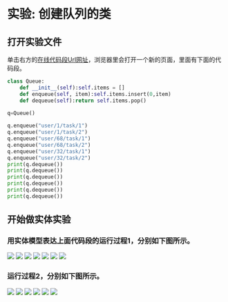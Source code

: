 ﻿# 实验: 创建队列的类

## 打开实验文件

单击右方的[在线代码段Url网址](http://www.pythontutor.com/visualize.html#code=class%20Queue%3A%0A%20%20%20%20def%20__init__%28self%29%3Aself.items%20%3D%20%5B%5D%0A%20%20%20%20def%20enqueue%28self,%20item%29%3Aself.items.insert%280,item%29%0A%20%20%20%20def%20dequeue%28self%29%3Areturn%20self.items.pop%28%29%0A%20%20%20%20%0Aq%3DQueue%28%29%0A%0Aq.enqueue%28%22user/1/task/1%22%29%0Aq.enqueue%28%22user/1/task/2%22%29%0Aq.enqueue%28%22user/68/task/1%22%29%0Aq.enqueue%28%22user/68/task/2%22%29%0Aq.enqueue%28%22user/32/task/1%22%29%0Aq.enqueue%28%22user/32/task/2%22%29%0Aprint%28q.dequeue%28%29%29%0Aprint%28q.dequeue%28%29%29%0Aprint%28q.dequeue%28%29%29%0Aprint%28q.dequeue%28%29%29%0Aprint%28q.dequeue%28%29%29%0Aprint%28q.dequeue%28%29%29&cumulative=false&heapPrimitives=nevernest&mode=edit&origin=opt-frontend.js&py=py3anaconda&rawInputLstJSON=%5B%5D&textReferences=false)，浏览器里会打开一个新的页面，里面有下面的代码段。

```python
class Queue:
    def __init__(self):self.items = []
    def enqueue(self, item):self.items.insert(0,item)
    def dequeue(self):return self.items.pop()
    
q=Queue()

q.enqueue("user/1/task/1")
q.enqueue("user/1/task/2")
q.enqueue("user/68/task/1")
q.enqueue("user/68/task/2")
q.enqueue("user/32/task/1")
q.enqueue("user/32/task/2")
print(q.dequeue())
print(q.dequeue())
print(q.dequeue())
print(q.dequeue())
print(q.dequeue())
print(q.dequeue())
```

## 开始做实体实验

### 用实体模型表达上面代码段的运行过程1，分别如下图所示。

![](/images/章4-理解基本的数据结构/创建队列的类/1a1.jpg)
![](/images/章4-理解基本的数据结构/创建队列的类/1a2.jpg)
![](/images/章4-理解基本的数据结构/创建队列的类/1a3.jpg)
![](/images/章4-理解基本的数据结构/创建队列的类/1a4.jpg)
![](/images/章4-理解基本的数据结构/创建队列的类/1a5.jpg)
![](/images/章4-理解基本的数据结构/创建队列的类/1a6.jpg)
![](/images/章4-理解基本的数据结构/创建队列的类/1a7.jpg)

### 运行过程2，分别如下图所示。

![](/images/章4-理解基本的数据结构/创建队列的类/2a1.jpg)
![](/images/章4-理解基本的数据结构/创建队列的类/2a2.jpg)
![](/images/章4-理解基本的数据结构/创建队列的类/2a3.jpg)
![](/images/章4-理解基本的数据结构/创建队列的类/2a4.jpg)
![](/images/章4-理解基本的数据结构/创建队列的类/2a5.jpg)
![](/images/章4-理解基本的数据结构/创建队列的类/2a6.jpg)
